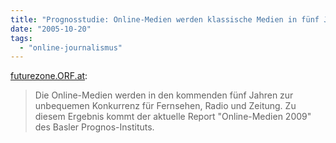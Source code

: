 ```yaml
---
title: "Prognosstudie: Online-Medien werden klassische Medien in fünf Jahren überholen"
date: "2005-10-20"
tags: 
  - "online-journalismus"
---
```


[futurezone.ORF.at](http://futurezone.orf.at/futurezone.orf?read=detail&id=276371):

> Die Online-Medien werden in den kommenden fünf Jahren zur unbequemen Konkurrenz für Fernsehen, Radio und Zeitung. Zu diesem Ergebnis kommt der aktuelle Report "Online-Medien 2009" des Basler Prognos-Instituts.
